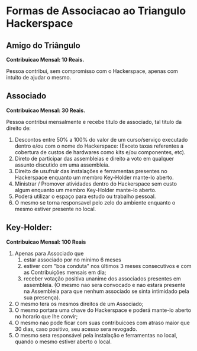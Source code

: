 Formas de Associacao ao Triangulo Hackerspace
===================================

## Amigo do Triângulo
**Contribuicao Mensal: 10 Reais.**

Pessoa contribui, sem compromisso com o Hackerspace, apenas com intuito de ajudar o mesmo.

## Associado 

**Contribuicao Mensal: 30 Reais.**

Pessoa contribui mensalmente e recebe titulo de associado, tal titulo da direito de: 

 1. Descontos entre 50% a 100% do valor de um curso/serviço executado dentro e/ou com o nome do Hackerspace: (Exceto taxas referentes a cobertura de custos de hardwares como kits e/ou componentes, etc).
 2. Direto de participar das assembleias e direito a voto em qualquer assunto discutido em uma assembleia.
 3. Direito de usufruir das instalações e ferramentas presentes no Hackerspace enquanto um membro Key-Holder mante-lo aberto.
 4. Ministrar / Promover atividades dentro do Hackerspace sem custo algum enquanto um membro Key-Holder mante-lo aberto.
 5. Poderá utilizar o espaço para estudo ou trabalho pessoal.
 6. O mesmo se torna responsavel pelo zelo do ambiente enquanto o mesmo estiver presente no local.

## Key-Holder: 
**Contribuicao Mensal: 100 Reais** 

 1. Apenas para Associado que
     1. estar associado por no minimo 6 meses
     1. estiver com "boa conduta" nos últimos 3 meses consecutivos e com as Contribuições mensais em dia;
     1. receber votação positiva unanime dos associados presentes em assembleia. (O mesmo nao sera convocado e nao estara presente na Assembleia para que nenhum associado se sinta intimidado pela sua presença).
 2. O mesmo tera os mesmos direitos de um Associado;
 3. O mesmo portara uma chave do Hackerspace e poderá mante-lo aberto no horario que lhe convir;
 4. O mesmo nao pode ficar com suas contribuicoes com atraso maior que 30 dias, caso positivo, seu acesso sera revogado.
 5. O mesmo sera responsável pela instalação e ferramentas no local, quando o mesmo estiver aberto o local.
